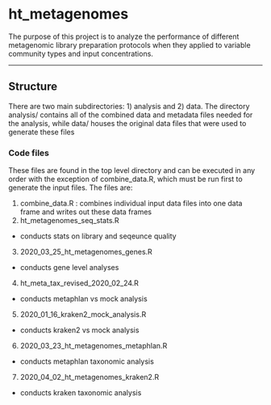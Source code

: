 # ht_metagenomes
The purpose of this project is to analyze the performance of different 
metagenomic library preparation protocols when they applied to variable 
community types and input concentrations. 

---

## Structure 

There are two main subdirectories: 1) analysis and 2) data. The directory 
analysis/ contains all of the combined data and metadata files needed for the 
analysis, while data/ houses the original data files that were used to generate
these files

### Code files

These files are found in the top level directory and can be executed in any 
order with the exception of combine_data.R, which must be run first to generate 
the input files. The files are: 

1. combine_data.R
  : combines individual input data files into one data frame and writes out these 
data frames
2. ht_metagenomes_seq_stats.R
  - conducts stats on library and seqeunce quality
3. 2020_03_25_ht_metagenomes_genes.R
  - conducts gene level analyses
4. ht_meta_tax_revised_2020_02_24.R
  - conducts metaphlan vs mock analysis
5. 2020_01_16_kraken2_mock_analysis.R
  - conducts kraken2 vs mock analysis
6. 2020_03_23_ht_metagenomes_metaphlan.R
  - conducts metaphlan taxonomic analysis 
7. 2020_04_02_ht_metagenomes_kraken2.R
  - conducts kraken taxonomic analysis 


